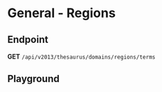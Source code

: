 <script setup>
import "../../../style.css"
import SwaggerUI from "../../../swagger/view/SwaggerUI.vue"
import swaggerJson from "../../../swagger/json/thesaurus.general.regions.json";

const swaggerSpecs = [
  { json:swaggerJson, protected: false },
];
</script>


# General - Regions

## Endpoint

**GET** `/api/v2013/thesaurus/domains/regions/terms`

<!--@include: ../../../components/common/header-content.md-->

## Playground

<SwaggerUI :swaggerSpecs="swaggerSpecs" />